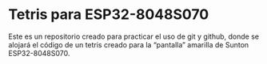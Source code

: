 # Tetris para ESP32-8048S070
Este es un repositorio creado para practicar el uso de git y github, donde se alojará el código de un tetris creado para la “pantalla” amarilla de Sunton ESP32-8048S070.